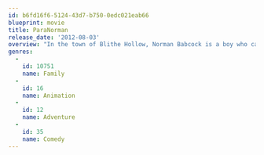```yaml
---
id: b6fd16f6-5124-43d7-b750-0edc021eab66
blueprint: movie
title: ParaNorman
release_date: '2012-08-03'
overview: "In the town of Blithe Hollow, Norman Babcock is a boy who can speak to the dead, but no one besides his eccentric new friend, Neil, believes his ability is real. One day, Norman's estranged eccentric uncle tells him of an important annual ritual he must take up to protect the town from an curse cast by a witch it condemned centuries ago. Eventually, Norman decides to cooperate, but things don't go according to plan. Now, a magic storm of the witch threatens Blithe Hollow as the accursed dead rise. Together with unexpected new companions, Norman struggles to save his town, only to discover the horrific truth of the curse. With that insight, Norman must resolve the crisis for good as only he can."
genres:
  -
    id: 10751
    name: Family
  -
    id: 16
    name: Animation
  -
    id: 12
    name: Adventure
  -
    id: 35
    name: Comedy
---
```

